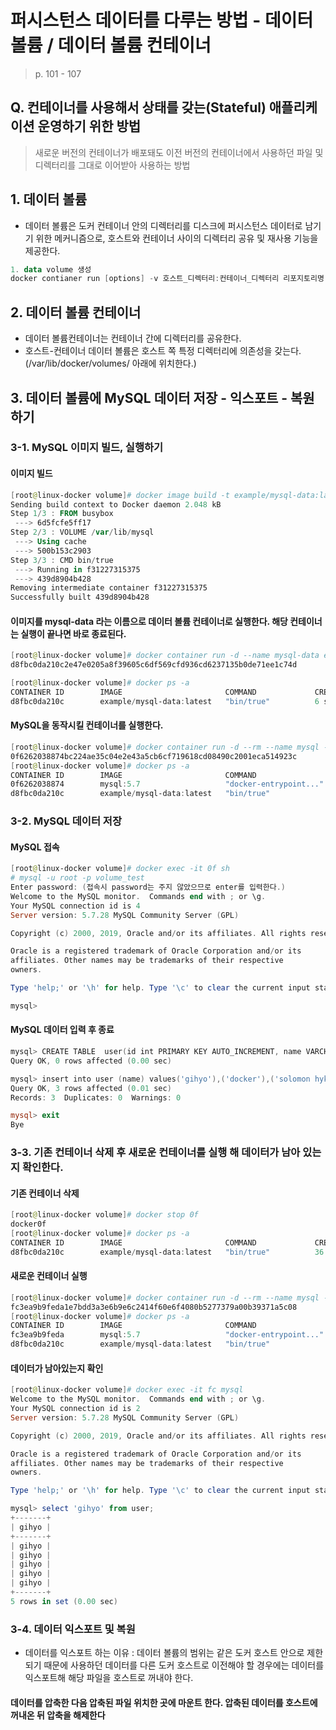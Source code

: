 # 퍼시스턴스 데이터를 다루는 방법 - 데이터 볼륨 / 데이터 볼륨 컨테이너 

> p. 101 - 107

## Q. 컨테이너를 사용해서 상태를 갖는(Stateful) 애플리케이션 운영하기 위한 방법

> 새로운 버전의 컨테이너가 배포돼도 이전 버전의 컨테이너에서 사용하던 파일 및 디렉터리를 그대로 이어받아 사용하는 방법



## 1. 데이터 볼륨 

* 데이터 볼륨은 도커 컨테이너 안의 디렉터리를 디스크에 퍼시스턴스 데이터로 남기기 위한 메커니즘으로, 호스트와 컨테이너 사이의 디렉터리 공유 및 재사용 기능을 제공한다.

``` powershell
1. data volume 생성
docker contianer run [options] -v 호스트_디렉터리:컨테이너_디렉터리 리포지토리명[:태그][명령][명령인자]
```

## 2. 데이터 볼륨 컨테이너

* 데이터 볼륨컨테이너는 컨테이너 간에 디렉터리를 공유한다. 
* 호스트-컨테이너 데이터 볼륨은 호스트 쪽 특정 디렉터리에 의존성을 갖는다. (/var/lib/docker/volumes/ 아래에 위치한다.)



## 3. 데이터 볼륨에 MySQL 데이터 저장 - 익스포트 - 복원 하기

### 3-1. MySQL 이미지 빌드, 실행하기

####  이미지 빌드

```powershell
[root@linux-docker volume]# docker image build -t example/mysql-data:latest .
Sending build context to Docker daemon 2.048 kB
Step 1/3 : FROM busybox
 ---> 6d5fcfe5ff17
Step 2/3 : VOLUME /var/lib/mysql
 ---> Using cache
 ---> 500b153c2903
Step 3/3 : CMD bin/true
 ---> Running in f31227315375
 ---> 439d8904b428
Removing intermediate container f31227315375
Successfully built 439d8904b428
```

#### 이미지를 mysql-data 라는 이름으로 데이터 볼륨 컨테이너로 실행한다. 해당 컨테이너는 실행이 끝나면 바로 종료된다.

```powershell
[root@linux-docker volume]# docker container run -d --name mysql-data example/mysql-data:latest
d8fbc0da210c2e47e0205a8f39605c6df569cfd936cd6237135b0de71ee1c74d

[root@linux-docker volume]# docker ps -a
CONTAINER ID        IMAGE                       COMMAND             CREATED             STATUS                     PORTS               NAMES
d8fbc0da210c        example/mysql-data:latest   "bin/true"          6 seconds ago       Exited (0) 5 seconds ago                       mysql-data

```

#### MySQL을 동작시킬 컨테이너를 실행한다.

```powershell
[root@linux-docker volume]# docker container run -d --rm --name mysql -e "MYSQL_ALLOW_EMPTY_PASSWORD=yes" -e "MYSQL_DATABASE=volume_test" -e "MYSQL_USER=example" -e "MYSQL_PASSWORD=example" --volumes-from mysql-data mysql:5.7
0f6262038874bc224ae35c04e2e43a5cb6cf719618cd08490c2001eca514923c
[root@linux-docker volume]# docker ps -a
CONTAINER ID        IMAGE                       COMMAND                  CREATED             STATUS                      PORTS                 NAMES
0f6262038874        mysql:5.7                   "docker-entrypoint..."   10 seconds ago      Up 9 seconds                3306/tcp, 33060/tcp   mysql
d8fbc0da210c        example/mysql-data:latest   "bin/true"               14 seconds ago      Exited (0) 12 seconds ago                         mysql-data

```

### 3-2. MySQL 데이터 저장

####  MySQL 접속

```powershell
[root@linux-docker volume]# docker exec -it 0f sh
# mysql -u root -p volume_test
Enter password: (접속시 password는 주지 않았으므로 enter를 입력한다.)
Welcome to the MySQL monitor.  Commands end with ; or \g.
Your MySQL connection id is 4
Server version: 5.7.28 MySQL Community Server (GPL)

Copyright (c) 2000, 2019, Oracle and/or its affiliates. All rights reserved.

Oracle is a registered trademark of Oracle Corporation and/or its
affiliates. Other names may be trademarks of their respective
owners.

Type 'help;' or '\h' for help. Type '\c' to clear the current input statement.

mysql>
```

#### MySQL 데이터 입력 후 종료

```powershell
mysql> CREATE TABLE  user(id int PRIMARY KEY AUTO_INCREMENT, name VARCHAR(255)) ENGINE=InnoDB DEFAULT CHARSET=utf8mb4 COLLATE utf8mb4_unicode_ci;
Query OK, 0 rows affected (0.00 sec)

mysql> insert into user (name) values('gihyo'),('docker'),('solomon hykes');
Query OK, 3 rows affected (0.01 sec)
Records: 3  Duplicates: 0  Warnings: 0

mysql> exit
Bye
```

### 3-3. 기존 컨테이너 삭제 후 새로운 컨테이너를 실행 해 데이터가 남아 있는지 확인한다.

#### 기존 컨테이너 삭제

```powershell
[root@linux-docker volume]# docker stop 0f
docker0f
[root@linux-docker volume]# docker ps -a
CONTAINER ID        IMAGE                       COMMAND             CREATED             STATUS                      PORTS               NAMES
d8fbc0da210c        example/mysql-data:latest   "bin/true"          36 minutes ago      Exited (0) 36 minutes ago                       mysql-data

```

#### 새로운 컨테이너 실행

```powershell
[root@linux-docker volume]# docker container run -d --rm --name mysql -e "MYSQL_ALLOW_EMPTY_PASSWORD=yes" -e "MYSQL_DATABASE=volume_test" -e "MYSQL_USER=example" -e "MYSQL_PASSWORD=example" --volumes-from mysql-data mysql:5.7
fc3ea9b9feda1e7bdd3a3e6b9e6c2414f60e6f4080b5277379a00b39371a5c08
[root@linux-docker volume]# docker ps -a
CONTAINER ID        IMAGE                       COMMAND                  CREATED             STATUS                      PORTS                 NAMES
fc3ea9b9feda        mysql:5.7                   "docker-entrypoint..."   3 seconds ago       Up 3 seconds                3306/tcp, 33060/tcp   mysql
d8fbc0da210c        example/mysql-data:latest   "bin/true"               37 minutes ago      Exited (0) 37 minutes ago                         mysql-data
```

#### 데이터가 남아있는지 확인

``` powershell
[root@linux-docker volume]# docker exec -it fc mysql
Welcome to the MySQL monitor.  Commands end with ; or \g.
Your MySQL connection id is 2
Server version: 5.7.28 MySQL Community Server (GPL)

Copyright (c) 2000, 2019, Oracle and/or its affiliates. All rights reserved.

Oracle is a registered trademark of Oracle Corporation and/or its
affiliates. Other names may be trademarks of their respective
owners.

Type 'help;' or '\h' for help. Type '\c' to clear the current input statement.

mysql> select 'gihyo' from user;
+-------+
| gihyo |
+-------+
| gihyo |
| gihyo |
| gihyo |
| gihyo |
| gihyo |
+-------+
5 rows in set (0.00 sec)

```

### 3-4. 데이터 익스포트 및 복원

* 데이터를 익스포트 하는 이유 : 데이터 볼륨의 범위는 같은 도커 호스트 안으로 제한되기 때문에 사용하던 데이터를 다른 도커 호스트로 이전해야 할 경우에는 데이터를 익스포트해 해당 파일을 호스트로 꺼내야 한다.

#### 데이터를 압축한 다음 압축된 파일 위치한 곳에 마운트 한다. 압축된 데이터를 호스트에 꺼내온 뒤 압축을 해제한다

